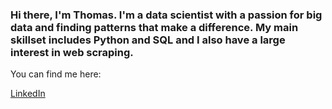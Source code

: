 ### Hi there, I'm Thomas. I'm a data scientist with a passion for big data and finding patterns that make a difference. My main skillset includes Python and SQL and I also have a large interest in web scraping. 

You can find me here:

[LinkedIn](https://www.linkedin.com/in/thomasm9105/)


<!--
**ThomasMcDaniel91/ThomasMcDaniel91** is a ✨ _special_ ✨ repository because its `README.md` (this file) appears on your GitHub profile.

Here are some ideas to get you started:

- 🔭 I’m currently working on ...
- 🌱 I’m currently learning ...
- 👯 I’m looking to collaborate on ...
- 🤔 I’m looking for help with ...
- 💬 Ask me about ...
- 📫 How to reach me: ...
- 😄 Pronouns: ...
- ⚡ Fun fact: ...
-->
